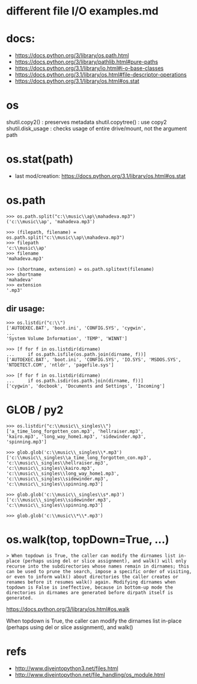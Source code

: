 # different file I/O examples.md

# docs:

- https://docs.python.org/3/library/os.path.html
- https://docs.python.org/3/library/pathlib.html#pure-paths
- https://docs.python.org/3.1/library/io.html#i-o-base-classes
- https://docs.python.org/3.1/library/os.html#file-descriptor-operations
- https://docs.python.org/3.1/library/os.html#os.stat

# os
shutil.copy2() : preserves metadata
shutil.copytree() : use copy2
shutil.disk_usage : checks usage of entire drive/mount, not the argument path

# os.stat(path)

 - last mod/creation: https://docs.python.org/3.1/library/os.html#os.stat


# os.path

    >>> os.path.split("c:\\music\\ap\\mahadeva.mp3")
    ('c:\\music\\ap', 'mahadeva.mp3')

    >>> (filepath, filename) = os.path.split("c:\\music\\ap\\mahadeva.mp3")
    >>> filepath
    'c:\\music\\ap'
    >>> filename
    'mahadeva.mp3'

    >>> (shortname, extension) = os.path.splitext(filename)
    >>> shortname
    'mahadeva'
    >>> extension
    '.mp3'

## dir usage:

    >>> os.listdir("c:\\")
    ['AUTOEXEC.BAT', 'boot.ini', 'CONFIG.SYS', 'cygwin',
    ...
    'System Volume Information', 'TEMP', 'WINNT']

    >>> [f for f in os.listdir(dirname)
    ...     if os.path.isfile(os.path.join(dirname, f))]
    ['AUTOEXEC.BAT', 'boot.ini', 'CONFIG.SYS', 'IO.SYS', 'MSDOS.SYS',
    'NTDETECT.COM', 'ntldr', 'pagefile.sys']

    >>> [f for f in os.listdir(dirname)
    ...     if os.path.isdir(os.path.join(dirname, f))]
    ['cygwin', 'docbook', 'Documents and Settings', 'Incoming']

# GLOB / py2

    >>> os.listdir("c:\\music\\_singles\\")
    ['a_time_long_forgotten_con.mp3', 'hellraiser.mp3',
    'kairo.mp3', 'long_way_home1.mp3', 'sidewinder.mp3',
    'spinning.mp3']

    >>> glob.glob('c:\\music\\_singles\\*.mp3')
    ['c:\\music\\_singles\\a_time_long_forgotten_con.mp3',
    'c:\\music\\_singles\\hellraiser.mp3',
    'c:\\music\\_singles\\kairo.mp3',
    'c:\\music\\_singles\\long_way_home1.mp3',
    'c:\\music\\_singles\\sidewinder.mp3',
    'c:\\music\\_singles\\spinning.mp3']

    >>> glob.glob('c:\\music\\_singles\\s*.mp3')
    ['c:\\music\\_singles\\sidewinder.mp3',
    'c:\\music\\_singles\\spinning.mp3']

    >>> glob.glob('c:\\music\\*\\*.mp3')

# os.walk(top, topDown=True, ...)

    > When topdown is True, the caller can modify the dirnames list in-place (perhaps using del or slice assignment), and walk() will only recurse into the subdirectories whose names remain in dirnames; this can be used to prune the search, impose a specific order of visiting, or even to inform walk() about directories the caller creates or renames before it resumes walk() again. Modifying dirnames when topdown is False is ineffective, because in bottom-up mode the directories in dirnames are generated before dirpath itself is generated.

https://docs.python.org/3/library/os.html#os.walk

When topdown is True, the caller can modify the dirnames list in-place (perhaps using del or slice assignment), and walk()

# refs

- http://www.diveintopython3.net/files.html
- http://www.diveintopython.net/file_handling/os_module.html
